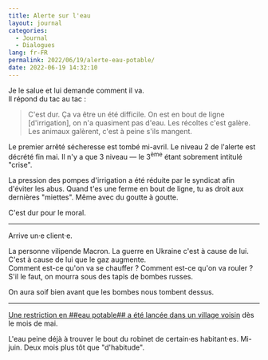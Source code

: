 ```yaml
---
title: Alerte sur l'eau
layout: journal
categories:
  - Journal
  - Dialogues
lang: fr-FR
permalink: 2022/06/19/alerte-eau-potable/
date: 2022-06-19 14:32:10
---
```


Je le salue et lui demande comment il va.\
Il répond du tac au tac :

> C'est dur. Ça va être un été difficile.
> On est en bout de ligne [d'irrigation], on n'a quasiment pas d'eau. Les récoltes c'est galère. Les animaux galèrent, c'est à peine s'ils mangent.

Le premier arrêté sécheresse est tombé mi-avril. Le niveau 2 de l'alerte est décrété fin mai. Il n'y a que 3 niveau — le 3<sup>ème</sup> étant sobrement intitulé "crise".

La pression des pompes d'irrigation a été réduite par le syndicat afin d'éviter les abus. Quand t'es une ferme en bout de ligne, tu as droit aux dernières "miettes". Même avec du goutte à goutte.

C'est dur pour le moral.

---

Arrive un·e client‧e.

La personne vilipende Macron. La guerre en Ukraine c'est à cause de lui. C'est à cause de lui que le gaz augmente.\
Comment est-ce qu'on va se chauffer ? Comment est-ce qu'on va rouler ? S'il le faut, on mourra sous des tapis de bombes russes.

On aura soif bien avant que les bombes nous tombent dessus.

---

[Une restriction en ##eau potable## a été lancée dans un village voisin](https://chabrillan.fr/alerte-sur-leau-potable/eaupotable2022/) dès le mois de mai.

L'eau peine déjà à trouver le bout du robinet de certain·es habitant·es. Mi-juin. Deux mois plus tôt que "d'habitude".  